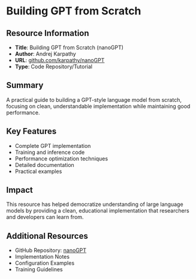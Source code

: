 # Building GPT from Scratch

## Resource Information
- **Title**: Building GPT from Scratch (nanoGPT)
- **Author**: Andrej Karpathy
- **URL**: [github.com/karpathy/nanoGPT](https://github.com/karpathy/nanoGPT)
- **Type**: Code Repository/Tutorial

## Summary
A practical guide to building a GPT-style language model from scratch, focusing on clean, understandable implementation while maintaining good performance.

## Key Features
- Complete GPT implementation
- Training and inference code
- Performance optimization techniques
- Detailed documentation
- Practical examples

## Impact
This resource has helped democratize understanding of large language models by providing a clean, educational implementation that researchers and developers can learn from.

## Additional Resources
- GitHub Repository: [nanoGPT](https://github.com/karpathy/nanoGPT)
- Implementation Notes
- Configuration Examples
- Training Guidelines
